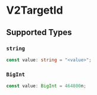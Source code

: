 # V2TargetId


## Supported Types

### `string`

```typescript
const value: string = "<value>";
```

### `BigInt`

```typescript
const value: BigInt = 464800n;
```

